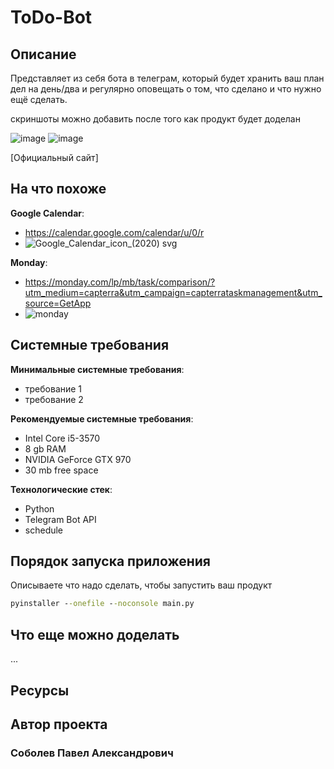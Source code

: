 # ToDo-Bot

## Описание

Представляет из себя бота в телеграм, который будет хранить ваш план дел на день/два и регулярно оповещать о том, что сделано и что нужно ещё сделать.

скриншоты можно добавить после того как продукт будет доделан

![image](https://user-images.githubusercontent.com/72749159/165829246-fe90f611-3749-4bb5-b694-928a7fd2ddcd.png)
![image](https://user-images.githubusercontent.com/72749159/165829388-922786ce-b64a-49b9-a966-40906ecf9639.png)


[Официальный сайт]

## На что похоже

**Google Calendar**:
- https://calendar.google.com/calendar/u/0/r
- ![Google_Calendar_icon_(2020) svg](https://user-images.githubusercontent.com/72749159/161425226-1e114611-cfea-4a51-9460-601ffdb4517c.png)



**Monday**:
- https://monday.com/lp/mb/task/comparison/?utm_medium=capterra&utm_campaign=capterrataskmanagement&utm_source=GetApp
- ![monday](https://user-images.githubusercontent.com/72749159/161425236-f788517f-b67e-40bb-a8b4-c8f3cf49703a.png)



## Системные требования

**Минимальные системные требования**:
- требование 1
- требование 2

**Рекомендуемые системные требования**:
- Intel Core i5-3570
- 8 gb RAM
- NVIDIA GeForce GTX 970
- 30 mb free space


**Технологические стек**:
- Python
- Telegram Bot API
- schedule

## Порядок запуска приложения

Описываете что надо сделать, чтобы запустить ваш продукт

```cmd
pyinstaller --onefile --noconsole main.py
```

## Что еще можно доделать

...

## Ресурсы



## Автор проекта

### Соболев Павел Александрович


